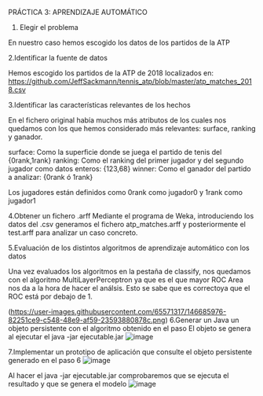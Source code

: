 PRÁCTICA 3: APRENDIZAJE AUTOMÁTICO


1. Elegir el problema

En nuestro caso hemos escogido los datos de los partidos de la ATP 

2.Identificar la fuente de datos

Hemos escogido los partidos de la ATP de 2018 localizados en: 
https://github.com/JeffSackmann/tennis_atp/blob/master/atp_matches_2018.csv

3.Identificar las características relevantes de los hechos

En el fichero original había muchos más atributos de los cuales nos quedamos con los que hemos considerado más relevantes: surface, ranking y ganador.

surface: Como la superficie donde se juega el partido de tenis del {0rank,1rank}
ranking: Como el ranking del primer jugador y del segundo jugador como datos enteros: {123,68}
winner: Como el ganador del partido a analizar: {0rank ó 1rank}

Los jugadores están definidos como 0rank como jugador0 y 1rank como jugador1

4.Obtener un fichero .arff
Mediante el programa de Weka, introduciendo los datos del .csv generamos el fichero atp_matches.arff y posteriormente el test.arff para analizar un caso concreto.

5.Evaluación de los distintos algoritmos de aprendizaje automático con los datos

Una vez evaluados los algoritmos en la pestaña de classify, nos quedamos con el algoritmo MultiLayerPerceptron ya que es el que mayor ROC Area nos da a la hora de hacer el análsis. Esto se sabe que es correctoya que el ROC está por debajo de 1.

(https://user-images.githubusercontent.com/65571317/146685976-82251ce9-c548-48e9-af59-23593880878c.png)
6.Generar un Java un objeto persistente con el algoritmo obtenido en el paso 
El objeto se genera al ejecutar el java -jar ejecutable.jar
![image](https://user-images.githubusercontent.com/65571317/146686389-c52b29a0-047c-47af-a8e5-c493650a9274.png)


7.Implementar un prototipo de aplicación que consulte el objeto persistente generado en el paso 6
![image](https://user-images.githubusercontent.com/65571317/146686339-e4118c71-aaea-424b-aed1-a8ef81f6b9ec.png)

Al hacer el java -jar ejecutable.jar comprobaremos que se ejecuta el resultado y que se genera el modelo 
![image](https://user-images.githubusercontent.com/65571317/146686389-c52b29a0-047c-47af-a8e5-c493650a9274.png)



